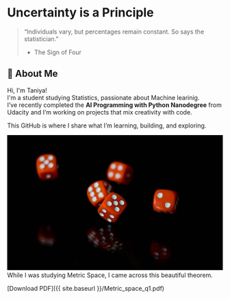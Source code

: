 # Uncertainty is a Principle 
> “Individuals vary, but percentages remain constant. So says the statistician."
> - The Sign of Four  

## 👋 About Me

Hi, I'm Taniya!  
I'm a student studying Statistics, passionate about Machine learinig.  
I’ve recently completed the **AI Programming with Python Nanodegree** from Udacity and I’m working on projects that mix creativity with code.

This GitHub is where I share what I’m learning, building, and exploring.

![Taniya's Profile Picture](docs/assets/dice.png)
While I was studying Metric Space, I came across this beautiful theorem.

[Download PDF]({{ site.baseurl }}/Metric_space_q1.pdf)

